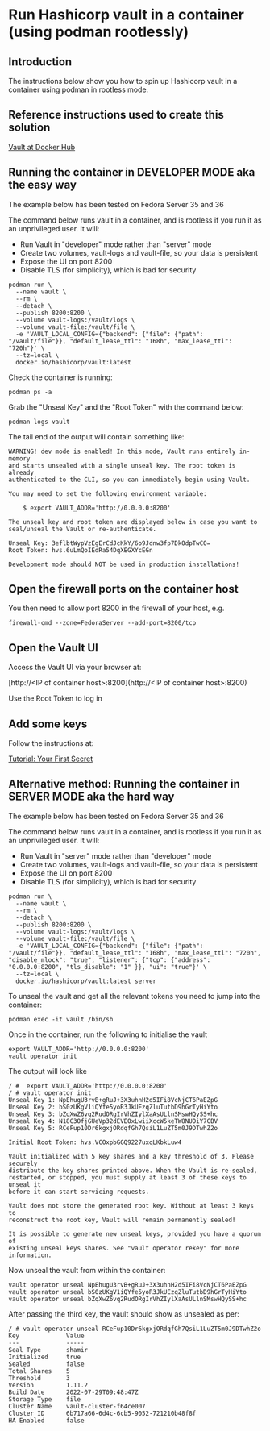 # Run Hashicorp vault in a container (using podman rootlessly)

## Introduction

The instructions below show you how to spin up Hashicorp vault in a container using podman in rootless mode.

## Reference instructions used to create this solution

[Vault at Docker Hub](https://hub.docker.com/_/vault)

## Running the container in DEVELOPER MODE aka the easy way

The example below has been tested on Fedora Server 35 and 36

The command below runs vault in a container, and is rootless if you run it as an unprivileged user.
It will:
- Run Vault in "developer" mode rather than "server" mode
- Create two volumes, vault-logs and vault-file, so your data is persistent
- Expose the UI on port 8200
- Disable TLS (for simplicity), which is bad for security

```
podman run \
  --name vault \
  --rm \
  --detach \
  --publish 8200:8200 \
  --volume vault-logs:/vault/logs \
  --volume vault-file:/vault/file \
  -e 'VAULT_LOCAL_CONFIG={"backend": {"file": {"path": "/vault/file"}}, "default_lease_ttl": "168h", "max_lease_ttl": "720h"}' \
  --tz=local \
  docker.io/hashicorp/vault:latest
```

Check the container is running:
```
podman ps -a
```

Grab the "Unseal Key" and the "Root Token" with the command below:
```
podman logs vault
```

The tail end of the output will contain something like:
```
WARNING! dev mode is enabled! In this mode, Vault runs entirely in-memory
and starts unsealed with a single unseal key. The root token is already
authenticated to the CLI, so you can immediately begin using Vault.

You may need to set the following environment variable:

    $ export VAULT_ADDR='http://0.0.0.0:8200'

The unseal key and root token are displayed below in case you want to
seal/unseal the Vault or re-authenticate.

Unseal Key: 3eflbtWypVzEgErCdJcKkY/6o9Jdnw3fp7Dk0dpTwC0=
Root Token: hvs.6uLmQoIEdRa54DqXEGXYcEGn

Development mode should NOT be used in production installations!
```

## Open the firewall ports on the container host

You then need to allow port 8200 in the firewall of your host, e.g.
```
firewall-cmd --zone=FedoraServer --add-port=8200/tcp
```

## Open the Vault UI

Access the Vault UI via your browser at:

[http://\<IP of container host\>:8200](http://\<IP of container host\>:8200)

Use the Root Token to log in

## Add some keys

Follow the instructions at: 

[Tutorial: Your First Secret](https://learn.hashicorp.com/tutorials/vault/getting-started-first-secret)

## Alternative method: Running the container in SERVER MODE aka the hard way

The example below has been tested on Fedora Server 35 and 36

The command below runs vault in a container, and is rootless if you run it as an unprivileged user.
It will:
- Run Vault in "server" mode rather than "developer" mode
- Create two volumes, vault-logs and vault-file, so your data is persistent
- Expose the UI on port 8200
- Disable TLS (for simplicity), which is bad for security

```
podman run \
  --name vault \
  --rm \
  --detach \
  --publish 8200:8200 \
  --volume vault-logs:/vault/logs \
  --volume vault-file:/vault/file \
  -e 'VAULT_LOCAL_CONFIG={"backend": {"file": {"path": "/vault/file"}}, "default_lease_ttl": "168h", "max_lease_ttl": "720h", "disable_mlock": "true", "listener": {"tcp": {"address": "0.0.0.0:8200", "tls_disable": "1" }}, "ui": "true"}' \
  --tz=local \
  docker.io/hashicorp/vault:latest server
```

To unseal the vault and get all the relevant tokens you need to jump into the container:
```
podman exec -it vault /bin/sh
```

Once in the container, run the following to initialise the vault
```
export VAULT_ADDR='http://0.0.0.0:8200'
vault operator init
```
The output will look like
```
/ #  export VAULT_ADDR='http://0.0.0.0:8200'                                                                             
/ # vault operator init                                                                                                  
Unseal Key 1: NpEhugU3rvB+gRuJ+3X3uhnH2d5IFi8VcNjCT6PaEZpG                                                               
Unseal Key 2: bS0zUKgV1iQYfe5yoR3JkUEzqZluTutbD9hGrTyHiYto                                                               
Unseal Key 3: bZqXwZ6vq2RudORgIrVhZIylXaAsULlnSMswHQySS+hc                                                               
Unseal Key 4: N18C3OfjGUeVp32dEVEOxLwiiXccW5keTW8NUOiY7CBV                                                               
Unseal Key 5: RCeFup10Dr6kgxjORdqfGh7QsiL1LuZT5m0J9DTwhZ2o                                                               
                                                                                                                         
Initial Root Token: hvs.VCOxpbGGQ9227uxqLKbkLuw4                                                                         
                                                                                                                         
Vault initialized with 5 key shares and a key threshold of 3. Please securely                                            
distribute the key shares printed above. When the Vault is re-sealed,                                                    
restarted, or stopped, you must supply at least 3 of these keys to unseal it
before it can start servicing requests.

Vault does not store the generated root key. Without at least 3 keys to
reconstruct the root key, Vault will remain permanently sealed!

It is possible to generate new unseal keys, provided you have a quorum of
existing unseal keys shares. See "vault operator rekey" for more information.
```

Now unseal the vault from within the container:
```
vault operator unseal NpEhugU3rvB+gRuJ+3X3uhnH2d5IFi8VcNjCT6PaEZpG
vault operator unseal bS0zUKgV1iQYfe5yoR3JkUEzqZluTutbD9hGrTyHiYto
vault operator unseal bZqXwZ6vq2RudORgIrVhZIylXaAsULlnSMswHQySS+hc
```

After passing the third key, the vault should show as unsealed as per:
```
/ # vault operator unseal RCeFup10Dr6kgxjORdqfGh7QsiL1LuZT5m0J9DTwhZ2o
Key             Value
---             -----
Seal Type       shamir
Initialized     true
Sealed          false
Total Shares    5
Threshold       3
Version         1.11.2
Build Date      2022-07-29T09:48:47Z
Storage Type    file
Cluster Name    vault-cluster-f64ce007                                                                                   
Cluster ID      6b717a66-6d4c-6cb5-9052-721210b48f8f                                                                     
HA Enabled      false                                                               
```
